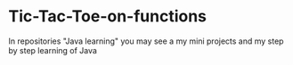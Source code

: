 # Tic-Tac-Toe-on-functions
In repositories "Java learning" you may see a my mini projects and my step by step learning of Java

